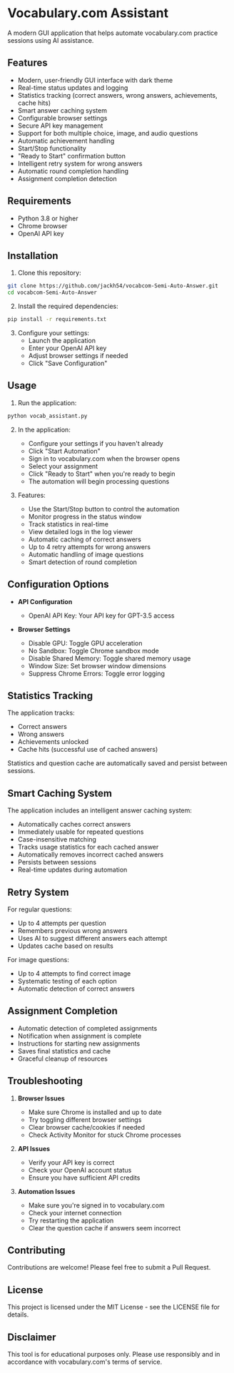 # Vocabulary.com Assistant

A modern GUI application that helps automate vocabulary.com practice sessions using AI assistance.

## Features

- Modern, user-friendly GUI interface with dark theme
- Real-time status updates and logging
- Statistics tracking (correct answers, wrong answers, achievements, cache hits)
- Smart answer caching system
- Configurable browser settings
- Secure API key management
- Support for both multiple choice, image, and audio questions
- Automatic achievement handling
- Start/Stop functionality
- "Ready to Start" confirmation button
- Intelligent retry system for wrong answers
- Automatic round completion handling
- Assignment completion detection

## Requirements

- Python 3.8 or higher
- Chrome browser
- OpenAI API key

## Installation

1. Clone this repository:
```bash
git clone https://github.com/jackh54/vocabcom-Semi-Auto-Answer.git
cd vocabcom-Semi-Auto-Answer
```

2. Install the required dependencies:
```bash
pip install -r requirements.txt
```

3. Configure your settings:
   - Launch the application
   - Enter your OpenAI API key
   - Adjust browser settings if needed
   - Click "Save Configuration"

## Usage

1. Run the application:
```bash
python vocab_assistant.py
```

2. In the application:
   - Configure your settings if you haven't already
   - Click "Start Automation"
   - Sign in to vocabulary.com when the browser opens
   - Select your assignment
   - Click "Ready to Start" when you're ready to begin
   - The automation will begin processing questions

3. Features:
   - Use the Start/Stop button to control the automation
   - Monitor progress in the status window
   - Track statistics in real-time
   - View detailed logs in the log viewer
   - Automatic caching of correct answers
   - Up to 4 retry attempts for wrong answers
   - Automatic handling of image questions
   - Smart detection of round completion

## Configuration Options

- **API Configuration**
  - OpenAI API Key: Your API key for GPT-3.5 access

- **Browser Settings**
  - Disable GPU: Toggle GPU acceleration
  - No Sandbox: Toggle Chrome sandbox mode
  - Disable Shared Memory: Toggle shared memory usage
  - Window Size: Set browser window dimensions
  - Suppress Chrome Errors: Toggle error logging

## Statistics Tracking

The application tracks:
- Correct answers
- Wrong answers
- Achievements unlocked
- Cache hits (successful use of cached answers)

Statistics and question cache are automatically saved and persist between sessions.

## Smart Caching System

The application includes an intelligent answer caching system:
- Automatically caches correct answers
- Immediately usable for repeated questions
- Case-insensitive matching
- Tracks usage statistics for each cached answer
- Automatically removes incorrect cached answers
- Persists between sessions
- Real-time updates during automation

## Retry System

For regular questions:
- Up to 4 attempts per question
- Remembers previous wrong answers
- Uses AI to suggest different answers each attempt
- Updates cache based on results

For image questions:
- Up to 4 attempts to find correct image
- Systematic testing of each option
- Automatic detection of correct answers

## Assignment Completion

- Automatic detection of completed assignments
- Notification when assignment is complete
- Instructions for starting new assignments
- Saves final statistics and cache
- Graceful cleanup of resources

## Troubleshooting

1. **Browser Issues**
   - Make sure Chrome is installed and up to date
   - Try toggling different browser settings
   - Clear browser cache/cookies if needed
   - Check Activity Monitor for stuck Chrome processes

2. **API Issues**
   - Verify your API key is correct
   - Check your OpenAI account status
   - Ensure you have sufficient API credits

3. **Automation Issues**
   - Make sure you're signed in to vocabulary.com
   - Check your internet connection
   - Try restarting the application
   - Clear the question cache if answers seem incorrect

## Contributing

Contributions are welcome! Please feel free to submit a Pull Request.

## License

This project is licensed under the MIT License - see the LICENSE file for details.

## Disclaimer

This tool is for educational purposes only. Please use responsibly and in accordance with vocabulary.com's terms of service.
